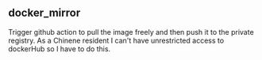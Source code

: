 ## docker_mirror
Trigger github action to pull the image freely and then push it to the private registry. As a Chinene resident I can't have unrestricted access to dockerHub so I have to do this.
